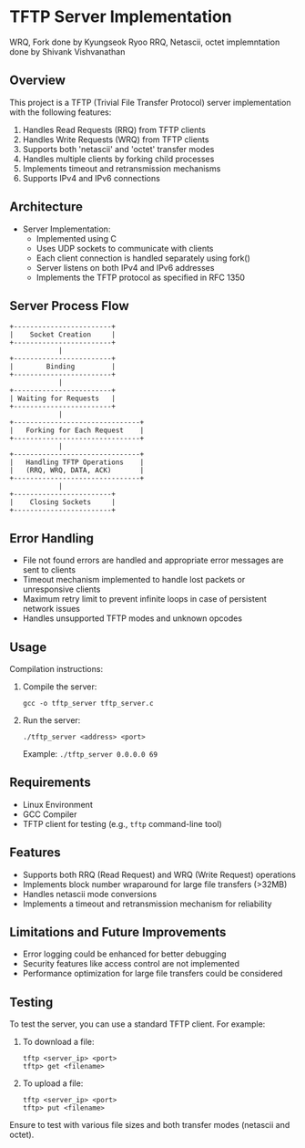 # TFTP Server Implementation

WRQ, Fork done by Kyungseok Ryoo
RRQ, Netascii, octet implemntation done by Shivank Vishvanathan

## Overview
This project is a TFTP (Trivial File Transfer Protocol) server implementation with the following features:
1. Handles Read Requests (RRQ) from TFTP clients
2. Handles Write Requests (WRQ) from TFTP clients
3. Supports both 'netascii' and 'octet' transfer modes
4. Handles multiple clients by forking child processes
5. Implements timeout and retransmission mechanisms
6. Supports IPv4 and IPv6 connections

## Architecture
- Server Implementation:
  - Implemented using C
  - Uses UDP sockets to communicate with clients
  - Each client connection is handled separately using fork()
  - Server listens on both IPv4 and IPv6 addresses
  - Implements the TFTP protocol as specified in RFC 1350

## Server Process Flow
```
+------------------------+
|    Socket Creation     |
+------------------------+
            |
+------------------------+
|        Binding         |
+------------------------+
            |
+------------------------+
| Waiting for Requests   |
+------------------------+
            |
+-------------------------------+
|   Forking for Each Request    |
+-------------------------------+
            |
+-------------------------------+
|   Handling TFTP Operations    |
|   (RRQ, WRQ, DATA, ACK)       |
+-------------------------------+
            |
+------------------------+
|    Closing Sockets     |
+------------------------+
```

## Error Handling
- File not found errors are handled and appropriate error messages are sent to clients
- Timeout mechanism implemented to handle lost packets or unresponsive clients
- Maximum retry limit to prevent infinite loops in case of persistent network issues
- Handles unsupported TFTP modes and unknown opcodes

## Usage
Compilation instructions:
1. Compile the server:
   ```
   gcc -o tftp_server tftp_server.c
   ```
2. Run the server:
   ```
   ./tftp_server <address> <port>
   ```
   Example: `./tftp_server 0.0.0.0 69`

## Requirements
- Linux Environment
- GCC Compiler
- TFTP client for testing (e.g., `tftp` command-line tool)

## Features
- Supports both RRQ (Read Request) and WRQ (Write Request) operations
- Implements block number wraparound for large file transfers (>32MB)
- Handles netascii mode conversions
- Implements a timeout and retransmission mechanism for reliability

## Limitations and Future Improvements
- Error logging could be enhanced for better debugging
- Security features like access control are not implemented
- Performance optimization for large file transfers could be considered

## Testing
To test the server, you can use a standard TFTP client. For example:
1. To download a file:
   ```
   tftp <server_ip> <port>
   tftp> get <filename>
   ```
2. To upload a file:
   ```
   tftp <server_ip> <port>
   tftp> put <filename>
   ```

Ensure to test with various file sizes and both transfer modes (netascii and octet).
